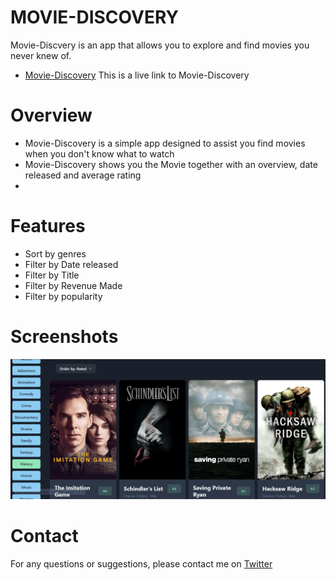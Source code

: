 # MOVIE-DISCOVERY

Movie-Discvery is an app that allows you to explore and find movies you never knew of.

- [Movie-Discovery](https://aduane-info.netlify.app/) This is a live link to Movie-Discovery

# Overview

- Movie-Discovery is a simple app designed to assist you find movies when you don't know what to watch
- Movie-Discovery shows you the Movie together with an overview, date released and average rating
-

# Features

- Sort by genres
- Filter by Date released
- Filter by Title
- Filter by Revenue Made
- Filter by popularity

# Screenshots

![web](/src/assets/Screenshot%202024-07-11%20230125.png)

# Contact

For any questions or suggestions, please contact me on [Twitter](https://twitter.com/_02ahmed)
